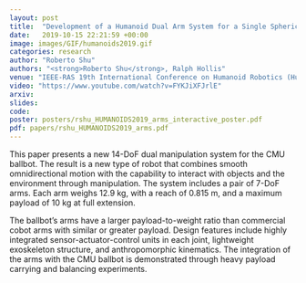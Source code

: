 ```yaml
---
layout: post
title:  "Development of a Humanoid Dual Arm System for a Single Spherical Wheeled Balancing Mobile Robot"
date:   2019-10-15 22:21:59 +00:00
image: images/GIF/humanoids2019.gif
categories: research
author: "Roberto Shu"
authors: "<strong>Roberto Shu</strong>, Ralph Hollis"
venue: "IEEE-RAS 19th International Conference on Humanoid Robotics (Humanoids)"
video: "https://www.youtube.com/watch?v=FYKJiXFJrlE"
arxiv: 
slides: 
code: 
poster: posters/rshu_HUMANOIDS2019_arms_interactive_poster.pdf
pdf: papers/rshu_HUMANOIDS2019_arms.pdf
---
```


This paper presents a new 14-DoF dual manipulation system for the CMU ballbot. The result is a new type of robot that combines smooth omnidirectional motion with the capability to interact with objects and the environment through manipulation. The system includes a pair of 7-DoF arms. Each arm weighs 12.9 kg, with a reach of 0.815 m, and a maximum payload of 10 kg at full extension. 

The ballbot’s arms have a larger payload-to-weight ratio than commercial cobot arms with similar or greater payload. Design features include highly integrated sensor-actuator-control units in each joint, lightweight exoskeleton structure, and anthropomorphic kinematics. The integration of the arms with the CMU ballbot is demonstrated through heavy payload carrying and balancing experiments.
